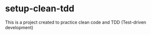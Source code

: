 # setup-clean-tdd
 This is a project created to practice clean code and TDD (Test-driven development)
